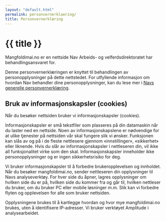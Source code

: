 ```yaml
---
layout: "default.html"
permalink: personvernerklaering/
title: Personvernerklæring
---
```


# {{ title }}

Mangfoldimai.no er en nettside Nav Arbeids- og velferdsdirektoratet har behandlingsansvaret for.

Denne personvernerklæringen er knyttet til behandlingen av personopplysninger på dette nettstedet. For utfyllende informasjon om hvordan Nav behandler dine personopplysninger, kan du lese mer i [Navs generelle personvernerklæring](https://www.nav.no/no/nav-og-samfunn/om-nav/personvern-i-arbeids-og-velferdsetaten).

## Bruk av informasjonskapsler (cookies)
Når du besøker nettsiden bruker vi informasjonskapsler (cookies).

Informasjonskapsler er små tekstfiler som plasseres på din datamaskin når du laster ned en nettside. Noen av informasjonskapslene er nødvendige for at ulike tjenester på nettsiden vår skal fungere slik vi ønsker. Funksjonen kan slås av og på i de fleste nettlesere gjennom «innstillinger», «sikkerhet» eller liknende. Hvis du slår av informasjonskapsler i nettleseren din, vil ikke all funksjonalitet virke som den skal. Informasjonskapsler inneholder ikke personopplysninger og er ingen sikkerhetsrisiko for deg.

Vi bruker informasjonskapsler til å forbedre brukeropplevelsen og innholdet. Når du besøker mangfoldimai.no, sender nettleseren din opplysninger til Navs analyseverktøy. For hver side du åpner, lagres opplysninger om hvilken side du er på, hvilken side du kommer fra og går til, hvilken nettleser du bruker, om du bruker PC eller mobile løsninger m.m. Slik kan vi forbedre flyten og opplevelsen for alle som bruker nettsiden.

Opplysningene brukes til å kartlegge hvordan og hvor mye mangfoldimai.no brukes, uten å identifisere IP-adresser. Vi bruker verktøyet Amplitude i analysearbeidet.
